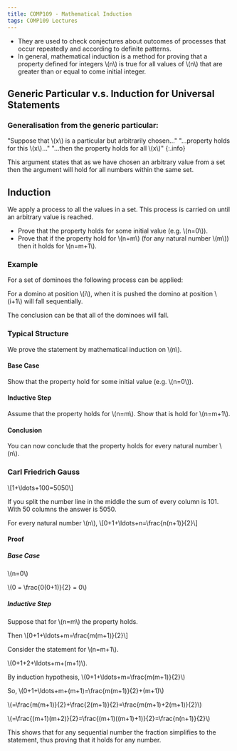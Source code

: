 ```yaml
---
title: COMP109 - Mathematical Induction
tags: COMP109 Lectures
---
```

* They are used to check conjectures about outcomes of processes that occur repeatedly and according to definite patterns.
* In general, mathematical induction is a method for proving that a property defined for integers &#92;(n&#92;) is true for all values of &#92;(n&#92;) that are greater than or equal to come initial integer.

## Generic Particular v.s. Induction for Universal Statements
### Generalisation from the generic particular:

"Suppose that &#92;(x&#92;) is a particular but arbitrarily chosen..." "...property holds for this &#92;(x&#92;)..." "...then the property holds for all &#92;(x&#92;)"
{:.info}

This argument states that as we have chosen an arbitrary value from a set then the argument will hold for all numbers within the same set.

## Induction
We apply a process to all the values in a set. This process is carried on until an arbitrary value is reached.

* Prove that the property holds for some initial value (e.g. &#92;(n=0&#92;)).
* Prove that if the property hold for &#92;(n=m&#92;) (for any natural number &#92;(m&#92;)) then it holds for &#92;(n=m+1&#92;).

### Example
For a set of dominoes the following process can be applied:

For a domino at position &#92;(i&#92;), when it is pushed the domino at position &#92;(i+1&#92;) will fall sequentially.

The conclusion can be that all of the dominoes will fall.

### Typical Structure
We prove the statement by mathematical induction on &#92;(n&#92;).

#### Base Case
Show that the property hold for some initial value (e.g. &#92;(n=0&#92;)).

#### Inductive Step
Assume that the property holds for &#92;(n=m&#92;). Show that is hold for &#92;(n=m+1&#92;).

#### Conclusion
You can now conclude that the property holds for every natural number &#92;(n&#92;).

### Carl Friedrich Gauss
&#92;[1+&#92;ldots+100=5050&#92;]

If you split the number line in the middle the sum of every column is 101. With 50 columns the answer is 5050.

For every natural number &#92;(n&#92;), 
&#92;[0+1+&#92;ldots+n=&#92;frac{n(n+1)}{2}&#92;]

#### Proof
##### Base Case
&#92;(n=0&#92;) 

&#92;(0 = &#92;frac{0(0+1)}{2} = 0&#92;)

##### Inductive Step
Suppose that for &#92;(n=m&#92;) the property holds.

Then &#92;[0+1+&#92;ldots+m=&#92;frac{m(m+1)}{2}&#92;]

Consider the statement for &#92;(n=m+1&#92;).

&#92;(0+1+2+&#92;ldots+m+(m+1)&#92;).

By induction hypothesis, &#92;(0+1+&#92;ldots+m=&#92;frac{m(m+1)}{2}&#92;)

So, &#92;(0+1+&#92;ldots+m+(m+1)=&#92;frac{m(m+1)}{2}+(m+1)&#92;)

&#92;(=&#92;frac{m(m+1)}{2}+&#92;frac{2(m+1)}{2}=&#92;frac{m(m+1)+2(m+1)}{2}&#92;)

&#92;(=&#92;frac{(m+1)(m+2)}{2}=&#92;frac{(m+1)((m+1)+1)}{2}=&#92;frac{n(n+1)}{2}&#92;)

This shows that for any sequential number the fraction simplifies to the statement, thus proving that it holds for any number.
